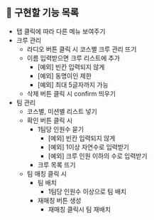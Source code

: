 ## 📌 구현할 기능 목록

- 탭 클릭에 따라 다른 메뉴 보여주기
- 크루 관리
  - 라디오 버튼 클릭 시 코스별 크루 관리 뜨기
  - 이름 입력받으면 크루 리스트에 추가
    - [예외] 빈칸 입력되지 않게
    - [예외] 동명이인 제한
    - [예외] 최대 5글자까지 가능
  - 삭제 버튼 클릭 시 confirm 띄우기
- 팀 관리
  - 코스별, 미션별 리스트 넣기
  - 확인 버튼 클릭 시
    - 1팀당 인원수 묻기
      - [예외] 빈칸 입력되지 않게
      - [예외] 1이상 자연수로 입력받기
      - [예외] 크루 인원 이하의 수로 입력받기
    - 크루 목록 뜨기
  - 팀 매칭 클릭 시
    - 팀 배치
      - 1팀당 인원수 이상으로 팀 배치
    - 재매칭 버튼 생성
      - 재매칭 클릭시 팀 재배치
